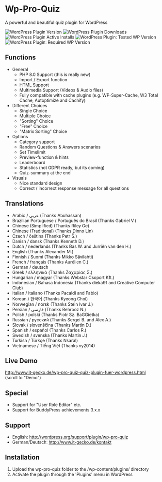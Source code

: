 # Wp-Pro-Quiz

A powerful and beautiful quiz plugin for WordPress.

![WordPress Plugin Version](https://img.shields.io/wordpress/plugin/v/wp-pro-quiz) ![WordPress Plugin Downloads](https://img.shields.io/wordpress/plugin/dm/wp-pro-quiz) ![WordPress Plugin Active Installs](https://img.shields.io/wordpress/plugin/installs/wp-pro-quiz) ![WordPress Plugin: Tested WP Version](https://img.shields.io/wordpress/plugin/tested/wp-pro-quiz) ![WordPress Plugin: Required WP Version](https://img.shields.io/wordpress/plugin/wp-version/wp-pro-quiz)

## Functions
* General
	* PHP 8.0 Support (this is really new)
	* Import / Export function
	* HTML Support
	* Multimedia Support (Videos & Audio files)
	* Fully compatible with cache plugins (e.g. WP-Super-Cache, W3 Total Cache, Autoptimize and Cachify)
* Different Choices 
  * Single Choice
  * Multiple Choice
  * "Sorting" Choice
  * "Free" Choice
  * "Matrix Sorting" Choice
* Options
	* Category support
	* Random Questions & Answers scenarios
	* Set Timelimit
	* Preview-function & hints
	* Leaderboard
	* Statistics (not GDPR ready, but its coming)
	* Quiz-summary at the end
* Visuals
	* Nice standard design
	* Correct / incorrect response message for all questions


## Translations
- Arabic / عربي (Thanks Abuhassan)
- Brazilian Portuguese / Português do Brasil (Thanks Gabriel V.)
- Chinese (Simplified) (Thanks Riley Ge)
- Chinese (Traditional) (Thanks Dinno Lin)
- Czech / čeština (Thanks Petr Š.)
- Danish / dansk (Thanks Kenneth D.)
- Dutch / nederlands (Thanks Bas W. and Jurriën van den H.)
- English (Thanks Alexander M.)
- Finnish / Suomi (Thanks Mikko Sävilahti)
- French / français (Thanks Aurélien C.)
- German / deutsch
- Greek / ελληνικά (Thanks Ζαχαρίας Σ.)
- Hungarian / magyar (Thanks Webstar Csoport Kft.)
- Indonesian / Bahasa Indonesia (Thanks dieka91 and Creative Computer Club)
- Italian / Italiano (Thanks Pacaldi and Fabio)
- Korean / 한국어 (Thanks Kyeong Choi)
- Norwegian / norsk (Thanks Stein Ivar J.)
- Persian / فارسی (Thanks Behrooz N.)
- Polish / polski (Thanks Piotr Sz. BaGGietka)
- Russian / русский (Thanks Sergei B. and Alex A.)
- Slovak / slovenščina (Thanks Martin D.)
- Spanish / español (Thanks Carlos R.)
- Swedish / svenska (Thanks Martin J.)
- Turkish / Türkçe (Thanks Nsaral)
- Vietnamese / Tiếng Việt (Thanks vy2014)

## Live Demo
http://www.it-gecko.de/wp-pro-quiz-quiz-plugin-fuer-wordpress.html (scroll to "Demo")

## Special
- Support for "User Role Editor" etc.
- Support for BuddyPress achievements 3.x.x

## Support
- English: http://wordpress.org/support/plugin/wp-pro-quiz
- German/Deutsch: http://www.it-gecko.de/kontakt

## Installation

1. Upload the wp-pro-quiz folder to the /wp-content/plugins/ directory
2. Activate the plugin through the 'Plugins' menu in WordPress
